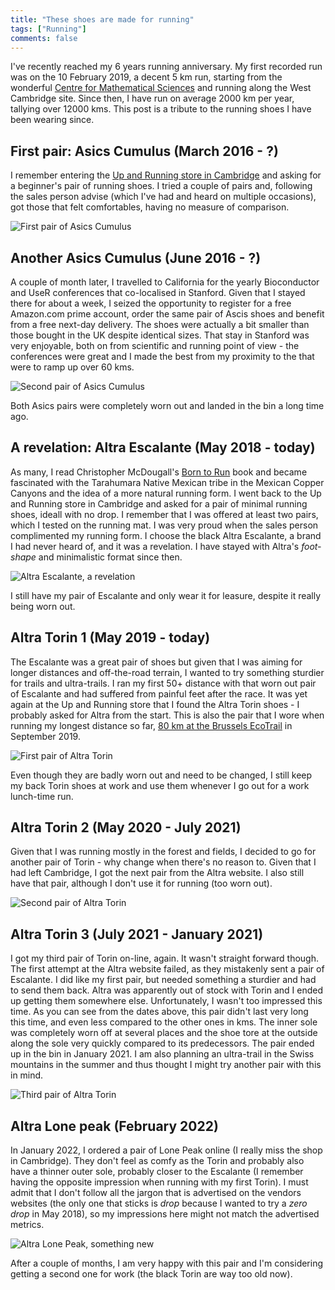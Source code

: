 ```yaml
---
title: "These shoes are made for running"
tags: ["Running"]
comments: false
---
```


I've recently reached my 6 years running anniversary. My first
recorded run was on the 10 February 2019, a decent 5 km run, starting
from the wonderful [Centre for Mathematical
Sciences](https://www.maths.cam.ac.uk/) and running along the West
Cambridge site. Since then, I have run on average 2000 km per year,
tallying over 12000 kms. This post is a tribute to the running shoes I
have been wearing since.

## First pair: Asics Cumulus (March 2016 - ?)

I remember entering the [Up and Running store in
Cambridge](https://upandrunning.co.uk/pages/up-running-cambridge) and
asking for a beginner's pair of running shoes. I tried a couple of
pairs and, following the sales person advise (which I've had and heard
on multiple occasions), got those that felt comfortables, having no
measure of comparison.

![First pair of Asics Cumulus](/images/running_shoes_asics_cumulis_black_2016.jpg)

## Another Asics Cumulus (June 2016 - ?)

A couple of month later, I travelled to California for the yearly
Bioconductor and UseR conferences that co-localised in Stanford. Given
that I stayed there for about a week, I seized the opportunity to
register for a free Amazon.com prime account, order the same pair of
Ascis shoes and benefit from a free next-day delivery. The shoes were
actually a bit smaller than those bought in the UK despite identical
sizes. That stay in Stanford was very enjoyable, both on from
scientific and running point of view - the conferences were great and
I made the best from my proximity to the that were to ramp up over 60
kms.

![Second pair of Asics Cumulus](/images/running_shoes_asics_cumulis_blue_2016.jpg)

Both Asics pairs were completely worn out and landed in the bin a long
time ago.

## A revelation: Altra Escalante (May 2018 - today)

As many, I read Christopher McDougall's [Born to
Run](https://en.wikipedia.org/wiki/Born_to_Run_(McDougall_book)) book
and became fascinated with the Tarahumara Native Mexican tribe in the
Mexican Copper Canyons and the idea of a more natural running form. I
went back to the Up and Running store in Cambridge and asked for a
pair of minimal running shoes, ideall with no drop. I remember that I
was offered at least two pairs, which I tested on the running mat. I
was very proud when the sales person complimented my running form. I
choose the black Altra Escalante, a brand I had never heard of, and it
was a revelation. I have stayed with Altra's *foot-shape* and
minimalistic format since then.

![Altra Escalante, a revelation](/images/running_shoes_esalante.jpg)

I still have my pair of Escalante and only wear it for leasure,
despite it really being worn out.

## Altra Torin 1 (May 2019 - today)

The Escalante was a great pair of shoes but given that I was aiming
for longer distances and off-the-road terrain, I wanted to try
something sturdier for trails and ultra-trails. I ran my first 50+
distance with that worn out pair of Escalante and had suffered from
painful feet after the race. It was yet again at the Up and Running
store that I found the Altra Torin shoes - I probably asked for Altra
from the start. This is also the pair that I wore when running my
longest distance so far, [80 km at the Brussels
EcoTrail](https://twitter.com/lgatt0/status/1170938931485007872?s=20)
in September 2019.

![First pair of Altra Torin](/images/running_shoes_torin_black.jpg)

Even though they are badly worn out and need to be changed, I still
keep my back Torin shoes at work and use them whenever I go out for a
work lunch-time run.

## Altra Torin 2 (May 2020 - July 2021)

Given that I was running mostly in the forest and fields, I decided to
go for another pair of Torin - why change when there's no reason
to. Given that I had left Cambridge, I got the next pair from the
Altra website. I also still have that pair, although I don't use it
for running (too worn out).

![Second pair of Altra Torin](/images/running_shoes_torin_blue.jpg)

## Altra Torin 3 (July 2021 - January 2021)

I got my third pair of Torin on-line, again. It wasn't straight
forward though. The first attempt at the Altra website failed, as they
mistakenly sent a pair of Escalante. I did like my first pair, but
needed something a sturdier and had to send them back. Altra was
apparently out of stock with Torin and I ended up getting them
somewhere else. Unfortunately, I wasn't too impressed this time. As
you can see from the dates above, this pair didn't last very long this
time, and even less compared to the other ones in kms. The inner sole
was completely worn off at several places and the shoe tore at the
outside along the sole very quickly compared to its predecessors. The
pair ended up in the bin in January 2021. I am also planning an
ultra-trail in the Swiss mountains in the summer and thus thought I
might try another pair with this in mind.

![Third pair of Altra Torin](/images/running_shoes_torin_grey.jpg)

## Altra Lone peak (February 2022)

In January 2022, I ordered a pair of Lone Peak online (I really miss
the shop in Cambridge). They don't feel as comfy as the Torin and
probably also have a thinner outer sole, probably closer to the
Escalante (I remember having the opposite impression when running with
my first Torin). I must admit that I don't follow all the jargon that
is advertised on the vendors websites (the only one that sticks is
*drop* because I wanted to try a *zero drop* in May 2018), so my
impressions here might not match the advertised metrics.

![Altra Lone Peak, something new](/images/running_shoes_lone_peak_grey_2022.jpg)

After a couple of months, I am very happy with this pair and I'm
considering getting a second one for work (the black Torin are way too
old now).
